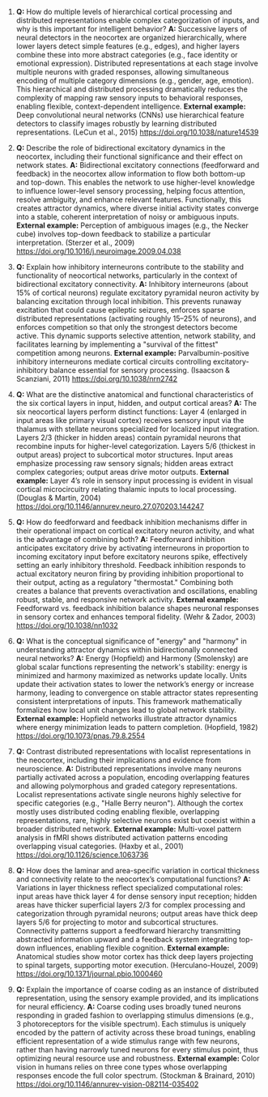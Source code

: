1. **Q:** How do multiple levels of hierarchical cortical processing and distributed representations enable complex categorization of inputs, and why is this important for intelligent behavior?
   **A:** Successive layers of neural detectors in the neocortex are organized hierarchically, where lower layers detect simple features (e.g., edges), and higher layers combine these into more abstract categories (e.g., face identity or emotional expression). Distributed representations at each stage involve multiple neurons with graded responses, allowing simultaneous encoding of multiple category dimensions (e.g., gender, age, emotion). This hierarchical and distributed processing dramatically reduces the complexity of mapping raw sensory inputs to behavioral responses, enabling flexible, context-dependent intelligence.
   **External example:** Deep convolutional neural networks (CNNs) use hierarchical feature detectors to classify images robustly by learning distributed representations. (LeCun et al., 2015) https://doi.org/10.1038/nature14539

2. **Q:** Describe the role of bidirectional excitatory dynamics in the neocortex, including their functional significance and their effect on network states.
   **A:** Bidirectional excitatory connections (feedforward and feedback) in the neocortex allow information to flow both bottom-up and top-down. This enables the network to use higher-level knowledge to influence lower-level sensory processing, helping focus attention, resolve ambiguity, and enhance relevant features. Functionally, this creates attractor dynamics, where diverse initial activity states converge into a stable, coherent interpretation of noisy or ambiguous inputs.
   **External example:** Perception of ambiguous images (e.g., the Necker cube) involves top-down feedback to stabilize a particular interpretation. (Sterzer et al., 2009) https://doi.org/10.1016/j.neuroimage.2009.04.038

3. **Q:** Explain how inhibitory interneurons contribute to the stability and functionality of neocortical networks, particularly in the context of bidirectional excitatory connectivity.
   **A:** Inhibitory interneurons (about 15% of cortical neurons) regulate excitatory pyramidal neuron activity by balancing excitation through local inhibition. This prevents runaway excitation that could cause epileptic seizures, enforces sparse distributed representations (activating roughly 15–25% of neurons), and enforces competition so that only the strongest detectors become active. This dynamic supports selective attention, network stability, and facilitates learning by implementing a "survival of the fittest" competition among neurons.
   **External example:** Parvalbumin-positive inhibitory interneurons mediate cortical circuits controlling excitatory-inhibitory balance essential for sensory processing. (Isaacson & Scanziani, 2011) https://doi.org/10.1038/nrn2742

4. **Q:** What are the distinctive anatomical and functional characteristics of the six cortical layers in input, hidden, and output cortical areas?
   **A:** The six neocortical layers perform distinct functions: Layer 4 (enlarged in input areas like primary visual cortex) receives sensory input via the thalamus with stellate neurons specialized for localized input integration. Layers 2/3 (thicker in hidden areas) contain pyramidal neurons that recombine inputs for higher-level categorization. Layers 5/6 (thickest in output areas) project to subcortical motor structures. Input areas emphasize processing raw sensory signals; hidden areas extract complex categories; output areas drive motor outputs.
   **External example:** Layer 4’s role in sensory input processing is evident in visual cortical microcircuitry relating thalamic inputs to local processing. (Douglas & Martin, 2004) https://doi.org/10.1146/annurev.neuro.27.070203.144247

5. **Q:** How do feedforward and feedback inhibition mechanisms differ in their operational impact on cortical excitatory neuron activity, and what is the advantage of combining both?
   **A:** Feedforward inhibition anticipates excitatory drive by activating interneurons in proportion to incoming excitatory input before excitatory neurons spike, effectively setting an early inhibitory threshold. Feedback inhibition responds to actual excitatory neuron firing by providing inhibition proportional to their output, acting as a regulatory "thermostat." Combining both creates a balance that prevents overactivation and oscillations, enabling robust, stable, and responsive network activity.
   **External example:** Feedforward vs. feedback inhibition balance shapes neuronal responses in sensory cortex and enhances temporal fidelity. (Wehr & Zador, 2003) https://doi.org/10.1038/nn1032

6. **Q:** What is the conceptual significance of "energy" and "harmony" in understanding attractor dynamics within bidirectionally connected neural networks?
   **A:** Energy (Hopfield) and Harmony (Smolensky) are global scalar functions representing the network's stability: energy is minimized and harmony maximized as networks update locally. Units update their activation states to lower the network’s energy or increase harmony, leading to convergence on stable attractor states representing consistent interpretations of inputs. This framework mathematically formalizes how local unit changes lead to global network stability.
   **External example:** Hopfield networks illustrate attractor dynamics where energy minimization leads to pattern completion. (Hopfield, 1982) https://doi.org/10.1073/pnas.79.8.2554

7. **Q:** Contrast distributed representations with localist representations in the neocortex, including their implications and evidence from neuroscience.
   **A:** Distributed representations involve many neurons partially activated across a population, encoding overlapping features and allowing polymorphous and graded category representations. Localist representations activate single neurons highly selective for specific categories (e.g., "Halle Berry neuron"). Although the cortex mostly uses distributed coding enabling flexible, overlapping representations, rare, highly selective neurons exist but coexist within a broader distributed network.
   **External example:** Multi-voxel pattern analysis in fMRI shows distributed activation patterns encoding overlapping visual categories. (Haxby et al., 2001) https://doi.org/10.1126/science.1063736

8. **Q:** How does the laminar and area-specific variation in cortical thickness and connectivity relate to the neocortex’s computational functions?
   **A:** Variations in layer thickness reflect specialized computational roles: input areas have thick layer 4 for dense sensory input reception; hidden areas have thicker superficial layers 2/3 for complex processing and categorization through pyramidal neurons; output areas have thick deep layers 5/6 for projecting to motor and subcortical structures. Connectivity patterns support a feedforward hierarchy transmitting abstracted information upward and a feedback system integrating top-down influences, enabling flexible cognition.
   **External example:** Anatomical studies show motor cortex has thick deep layers projecting to spinal targets, supporting motor execution. (Herculano-Houzel, 2009) https://doi.org/10.1371/journal.pbio.1000460

9. **Q:** Explain the importance of coarse coding as an instance of distributed representation, using the sensory example provided, and its implications for neural efficiency.
   **A:** Coarse coding uses broadly tuned neurons responding in graded fashion to overlapping stimulus dimensions (e.g., 3 photoreceptors for the visible spectrum). Each stimulus is uniquely encoded by the pattern of activity across these broad tunings, enabling efficient representation of a wide stimulus range with few neurons, rather than having narrowly tuned neurons for every stimulus point, thus optimizing neural resource use and robustness.
   **External example:** Color vision in humans relies on three cone types whose overlapping responses encode the full color spectrum. (Stockman & Brainard, 2010) https://doi.org/10.1146/annurev-vision-082114-035402
